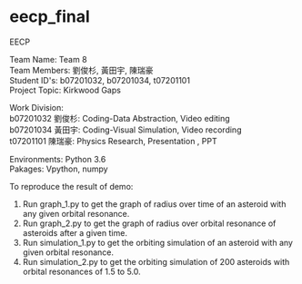 # eecp_final
EECP 

Team Name: Team 8  
Team Members: 劉俊杉, 黃田宇, 陳瑞豪  
Student ID's: b07201032, b07201034, t07201101  
Project Topic: Kirkwood Gaps  

Work Division:  
b07201032 劉俊杉: Coding-Data Abstraction, Video editing  
b07201034 黃田宇: Coding-Visual Simulation, Video recording  
t07201101 陳瑞豪: Physics Research, Presentation , PPT   

Environments: Python 3.6  
Pakages: Vpython, numpy  

To reproduce the result of demo:
1. Run graph_1.py to get the graph of radius over time of an asteroid with any given orbital resonance.
2. Run graph_2.py to get the graph of radius over orbital resonance of asteroids after a given time.
3. Run simulation_1.py to get the orbiting simulation of an asteroid with any given orbital resonance.
4. Run simulation_2.py to get the orbiting simulation of 200 asteroids with orbital resonances of 1.5 to 5.0.


